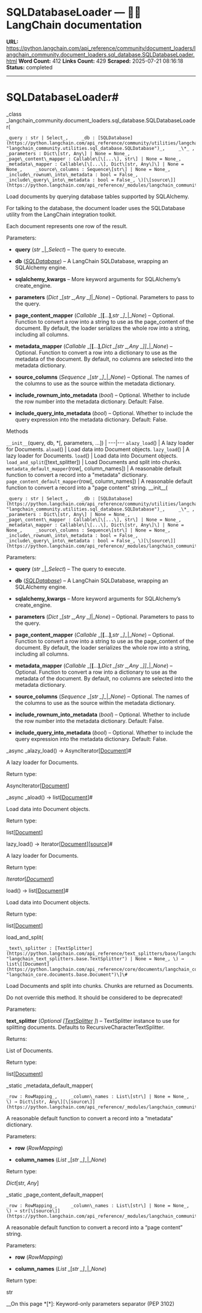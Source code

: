 # SQLDatabaseLoader — 🦜🔗 LangChain  documentation

**URL:** https://python.langchain.com/api_reference/community/document_loaders/langchain_community.document_loaders.sql_database.SQLDatabaseLoader.html
**Word Count:** 412
**Links Count:** 429
**Scraped:** 2025-07-21 08:16:18
**Status:** completed

---

# SQLDatabaseLoader\#

_class _langchain\_community.document\_loaders.sql\_database.SQLDatabaseLoader\(

    _query : str | Select_,     _db : [SQLDatabase](https://python.langchain.com/api_reference/community/utilities/langchain_community.utilities.sql_database.SQLDatabase.html#langchain_community.utilities.sql_database.SQLDatabase "langchain_community.utilities.sql_database.SQLDatabase")_,     _\*_ ,     _parameters : Dict\[str, Any\] | None = None_,     _page\_content\_mapper : Callable\[\[...\], str\] | None = None_,     _metadata\_mapper : Callable\[\[...\], Dict\[str, Any\]\] | None = None_,     _source\_columns : Sequence\[str\] | None = None_,     _include\_rownum\_into\_metadata : bool = False_,     _include\_query\_into\_metadata : bool = False_, \)[\[source\]](https://python.langchain.com/api_reference/_modules/langchain_community/document_loaders/sql_database.html#SQLDatabaseLoader)\#     

Load documents by querying database tables supported by SQLAlchemy.

For talking to the database, the document loader uses the SQLDatabase utility from the LangChain integration toolkit.

Each document represents one row of the result.

Parameters:     

  * **query** \(_str_ _|__Select_\) – The query to execute.

  * **db** \([_SQLDatabase_](https://python.langchain.com/api_reference/community/utilities/langchain_community.utilities.sql_database.SQLDatabase.html#langchain_community.utilities.sql_database.SQLDatabase "langchain_community.utilities.sql_database.SQLDatabase")\) – A LangChain SQLDatabase, wrapping an SQLAlchemy engine.

  * **sqlalchemy\_kwargs** – More keyword arguments for SQLAlchemy’s create\_engine.

  * **parameters** \(_Dict_ _\[__str_ _,__Any_ _\]__|__None_\) – Optional. Parameters to pass to the query.

  * **page\_content\_mapper** \(_Callable_ _\[__\[__...__\]__,__str_ _\]__|__None_\) – Optional. Function to convert a row into a string to use as the page\_content of the document. By default, the loader serializes the whole row into a string, including all columns.

  * **metadata\_mapper** \(_Callable_ _\[__\[__...__\]__,__Dict_ _\[__str_ _,__Any_ _\]__\]__|__None_\) – Optional. Function to convert a row into a dictionary to use as the metadata of the document. By default, no columns are selected into the metadata dictionary.

  * **source\_columns** \(_Sequence_ _\[__str_ _\]__|__None_\) – Optional. The names of the columns to use as the source within the metadata dictionary.

  * **include\_rownum\_into\_metadata** \(_bool_\) – Optional. Whether to include the row number into the metadata dictionary. Default: False.

  * **include\_query\_into\_metadata** \(_bool_\) – Optional. Whether to include the query expression into the metadata dictionary. Default: False.

Methods

`__init__`\(query, db, \*\[, parameters, ...\]\) |    ---|---   `alazy_load`\(\) | A lazy loader for Documents.   `aload`\(\) | Load data into Document objects.   `lazy_load`\(\) | A lazy loader for Documents.   `load`\(\) | Load data into Document objects.   `load_and_split`\(\[text\_splitter\]\) | Load Documents and split into chunks.   `metadata_default_mapper`\(row\[, column\_names\]\) | A reasonable default function to convert a record into a "metadata" dictionary.   `page_content_default_mapper`\(row\[, column\_names\]\) | A reasonable default function to convert a record into a "page content" string.      \_\_init\_\_\(

    _query : str | Select_,     _db : [SQLDatabase](https://python.langchain.com/api_reference/community/utilities/langchain_community.utilities.sql_database.SQLDatabase.html#langchain_community.utilities.sql_database.SQLDatabase "langchain_community.utilities.sql_database.SQLDatabase")_,     _\*_ ,     _parameters : Dict\[str, Any\] | None = None_,     _page\_content\_mapper : Callable\[\[...\], str\] | None = None_,     _metadata\_mapper : Callable\[\[...\], Dict\[str, Any\]\] | None = None_,     _source\_columns : Sequence\[str\] | None = None_,     _include\_rownum\_into\_metadata : bool = False_,     _include\_query\_into\_metadata : bool = False_, \)[\[source\]](https://python.langchain.com/api_reference/_modules/langchain_community/document_loaders/sql_database.html#SQLDatabaseLoader.__init__)\#     

Parameters:     

  * **query** \(_str_ _|__Select_\) – The query to execute.

  * **db** \([_SQLDatabase_](https://python.langchain.com/api_reference/community/utilities/langchain_community.utilities.sql_database.SQLDatabase.html#langchain_community.utilities.sql_database.SQLDatabase "langchain_community.utilities.sql_database.SQLDatabase")\) – A LangChain SQLDatabase, wrapping an SQLAlchemy engine.

  * **sqlalchemy\_kwargs** – More keyword arguments for SQLAlchemy’s create\_engine.

  * **parameters** \(_Dict_ _\[__str_ _,__Any_ _\]__|__None_\) – Optional. Parameters to pass to the query.

  * **page\_content\_mapper** \(_Callable_ _\[__\[__...__\]__,__str_ _\]__|__None_\) – Optional. Function to convert a row into a string to use as the page\_content of the document. By default, the loader serializes the whole row into a string, including all columns.

  * **metadata\_mapper** \(_Callable_ _\[__\[__...__\]__,__Dict_ _\[__str_ _,__Any_ _\]__\]__|__None_\) – Optional. Function to convert a row into a dictionary to use as the metadata of the document. By default, no columns are selected into the metadata dictionary.

  * **source\_columns** \(_Sequence_ _\[__str_ _\]__|__None_\) – Optional. The names of the columns to use as the source within the metadata dictionary.

  * **include\_rownum\_into\_metadata** \(_bool_\) – Optional. Whether to include the row number into the metadata dictionary. Default: False.

  * **include\_query\_into\_metadata** \(_bool_\) – Optional. Whether to include the query expression into the metadata dictionary. Default: False.

_async _alazy\_load\(\) → AsyncIterator\[[Document](https://python.langchain.com/api_reference/core/documents/langchain_core.documents.base.Document.html#langchain_core.documents.base.Document "langchain_core.documents.base.Document")\]\#     

A lazy loader for Documents.

Return type:     

AsyncIterator\[[Document](https://python.langchain.com/api_reference/core/documents/langchain_core.documents.base.Document.html#langchain_core.documents.base.Document "langchain_core.documents.base.Document")\]

_async _aload\(\) → list\[[Document](https://python.langchain.com/api_reference/core/documents/langchain_core.documents.base.Document.html#langchain_core.documents.base.Document "langchain_core.documents.base.Document")\]\#     

Load data into Document objects.

Return type:     

list\[[Document](https://python.langchain.com/api_reference/core/documents/langchain_core.documents.base.Document.html#langchain_core.documents.base.Document "langchain_core.documents.base.Document")\]

lazy\_load\(\) → Iterator\[[Document](https://python.langchain.com/api_reference/core/documents/langchain_core.documents.base.Document.html#langchain_core.documents.base.Document "langchain_core.documents.base.Document")\][\[source\]](https://python.langchain.com/api_reference/_modules/langchain_community/document_loaders/sql_database.html#SQLDatabaseLoader.lazy_load)\#     

A lazy loader for Documents.

Return type:     

_Iterator_\[[_Document_](https://python.langchain.com/api_reference/core/documents/langchain_core.documents.base.Document.html#langchain_core.documents.base.Document "langchain_core.documents.base.Document")\]

load\(\) → list\[[Document](https://python.langchain.com/api_reference/core/documents/langchain_core.documents.base.Document.html#langchain_core.documents.base.Document "langchain_core.documents.base.Document")\]\#     

Load data into Document objects.

Return type:     

list\[[Document](https://python.langchain.com/api_reference/core/documents/langchain_core.documents.base.Document.html#langchain_core.documents.base.Document "langchain_core.documents.base.Document")\]

load\_and\_split\(

    _text\_splitter : [TextSplitter](https://python.langchain.com/api_reference/text_splitters/base/langchain_text_splitters.base.TextSplitter.html#langchain_text_splitters.base.TextSplitter "langchain_text_splitters.base.TextSplitter") | None = None_, \) → list\[[Document](https://python.langchain.com/api_reference/core/documents/langchain_core.documents.base.Document.html#langchain_core.documents.base.Document "langchain_core.documents.base.Document")\]\#     

Load Documents and split into chunks. Chunks are returned as Documents.

Do not override this method. It should be considered to be deprecated\!

Parameters:     

**text\_splitter** \(_Optional_ _\[_[_TextSplitter_](https://python.langchain.com/api_reference/text_splitters/base/langchain_text_splitters.base.TextSplitter.html#langchain_text_splitters.base.TextSplitter "langchain_text_splitters.base.TextSplitter") _\]_\) – TextSplitter instance to use for splitting documents. Defaults to RecursiveCharacterTextSplitter.

Returns:     

List of Documents.

Return type:     

list\[[Document](https://python.langchain.com/api_reference/core/documents/langchain_core.documents.base.Document.html#langchain_core.documents.base.Document "langchain_core.documents.base.Document")\]

_static _metadata\_default\_mapper\(

    _row : RowMapping_,     _column\_names : List\[str\] | None = None_, \) → Dict\[str, Any\][\[source\]](https://python.langchain.com/api_reference/_modules/langchain_community/document_loaders/sql_database.html#SQLDatabaseLoader.metadata_default_mapper)\#     

A reasonable default function to convert a record into a “metadata” dictionary.

Parameters:     

  * **row** \(_RowMapping_\)

  * **column\_names** \(_List_ _\[__str_ _\]__|__None_\)

Return type:     

_Dict_\[str, _Any_\]

_static _page\_content\_default\_mapper\(

    _row : RowMapping_,     _column\_names : List\[str\] | None = None_, \) → str[\[source\]](https://python.langchain.com/api_reference/_modules/langchain_community/document_loaders/sql_database.html#SQLDatabaseLoader.page_content_default_mapper)\#     

A reasonable default function to convert a record into a “page content” string.

Parameters:     

  * **row** \(_RowMapping_\)

  * **column\_names** \(_List_ _\[__str_ _\]__|__None_\)

Return type:     

str

__On this page   *[\*]: Keyword-only parameters separator (PEP 3102)